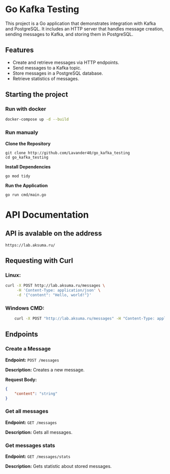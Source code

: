 # Go Kafka Testing

This project is a Go application that demonstrates integration with Kafka and PostgreSQL. It includes an HTTP server that handles message creation, sending messages to Kafka, and storing them in PostgreSQL.

## Features

- Create and retrieve messages via HTTP endpoints.
- Send messages to a Kafka topic.
- Store messages in a PostgreSQL database.
- Retrieve statistics of messages.

## Starting the project

### Run with docker

```sh
docker-compose up -d --build
```

### Run manualy

**Clone the Repository**

    git clone http://github.com/Lavander40/go_kafka_testing
    cd go_kafka_testing

**Install Dependencies**

    go mod tidy

**Run the Application**

    go run cmd/main.go

# API Documentation

## API is avalable on the address

```url
https://lab.aksuma.ru/
```

## Requesting with Curl
### Linux:
```sh
curl -X POST http://lab.aksuma.ru/messages \
     -H 'Content-Type: application/json' \
     -d '{"content": "Hello, world!"}'
```
### Windows CMD:
```sh
    curl -X POST "http://lab.aksuma.ru/messages" -H "Content-Type: application/json" -d "{\"content\": \"Hello, world!\"}"
```

## Endpoints

### Create a Message

**Endpoint:** `POST /messages`

**Description:** Creates a new message.

**Request Body:**
```json
{
    "content": "string"
}
```
### Get all messages

**Endpoint:** `GET /messages`

**Description:** Gets all messages.

### Get messages stats

**Endpoint:** `GET /messages/stats`

**Description:** Gets statistic about stored messages.